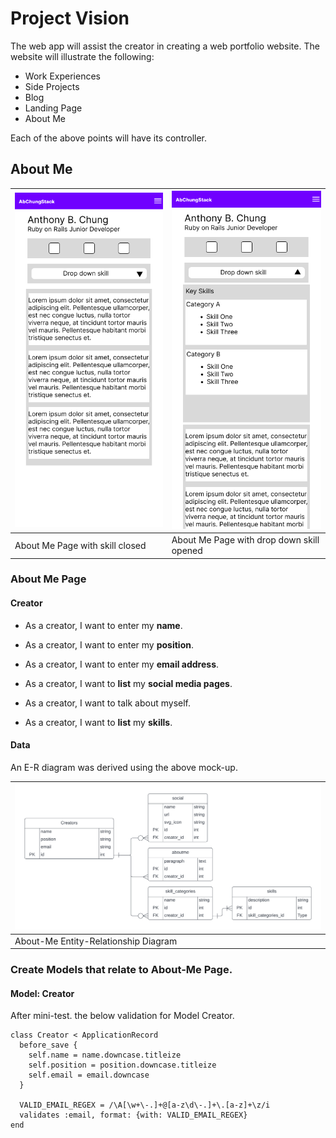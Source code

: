 # Project Vision

The web app will assist the creator in creating a web portfolio website. The website will illustrate the following:

- Work Experiences
- Side Projects
- Blog
- Landing Page
- About Me

Each of the above points will have its controller.

## About Me

| ![About-Me page skill drop down closed](./ReadMe_Image/AboutMe.png)|![About-Me page skill drop down closed](./ReadMe_Image/AboutMe-Skills.png)|
| --- | --- |
| About Me Page with skill closed |About Me Page with drop down skill opened |

### About Me Page

#### Creator

- As a creator, I want to enter my **name**.
- As a creator, I want to enter my **position**.
- As a creator, I want to enter my **email address**.
- As a creator, I want to **list** my **social media pages**.
- As a creator, I want to talk about myself.

- As a creator, I want to **list** my **skills**.

#### Data

An E-R diagram was derived using the above mock-up.

|![About-Me Entity-Relationship Diagram](./ReadMe_Image/AboutMe-ER.png)|
| --- |
| About-Me Entity-Relationship Diagram |

### Create Models that relate to About-Me Page.

#### Model: Creator

After mini-test. the below validation for Model Creator.

```
class Creator < ApplicationRecord
  before_save {
    self.name = name.downcase.titleize
    self.position = position.downcase.titleize
    self.email = email.downcase
  }

  VALID_EMAIL_REGEX = /\A[\w+\-.]+@[a-z\d\-.]+\.[a-z]+\z/i
  validates :email, format: {with: VALID_EMAIL_REGEX}
end
```





